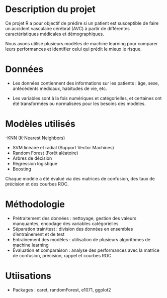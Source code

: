 # Description du projet
Ce projet R a pour objectif de prédire si un patient est susceptible de faire un accident vasculaire cérébral (AVC) à partir de différentes caractéristiques médicales et démographiques.

Nous avons utilisé plusieurs modèles de machine learning pour comparer leurs performances et identifier celui qui prédit le mieux le risque.

# Données
- Les données contiennent des informations sur les patients : âge, sexe, antécédents médicaux, habitudes de vie, etc.

- Les variables sont à la fois numériques et catégorielles, et certaines ont été transformées ou normalisées pour les besoins des modèles.

# Modèles utilisés
-KNN (K-Nearest Neighbors)
- SVM linéaire et radial (Support Vector Machines)
- Random Forest (Forêt aléatoire)
- Arbres de décision
- Régression logistique
- Boosting

Chaque modèle a été évalué via des matrices de confusion, des taux de précision et des courbes ROC.

# Méthodologie
- Prétraitement des données : nettoyage, gestion des valeurs manquantes, encodage des variables catégorielles
- Séparation train/test : division des données en ensembles d’entraînement et de test
- Entraînement des modèles : utilisation de plusieurs algorithmes de machine learning
- Évaluation et comparaison : analyse des performances avec la matrice de confusion, précision, rappel et courbes ROC.

# Utiisations
- Packages : caret, randomForest, e1071, ggplot2


